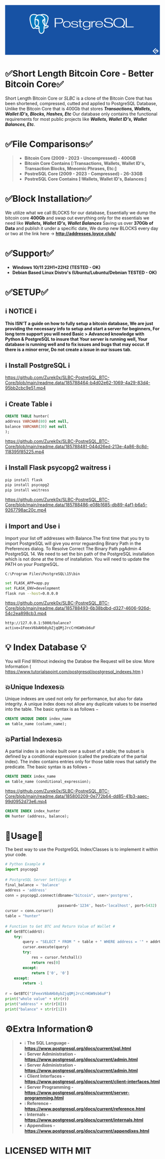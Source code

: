 ## ![alt text](https://raw.githubusercontent.com/Zurek0x/SLBC-PostreSQL_BTC-Core/main/readme.data/postgresql-monitoring-.webp)
# ✅Short Length Bitcoin Core - Better Bitcoin Core✅
Short Length Bitcoin Core or *SLBC* is a clone of the Bitcoin Core that has been shortened, compressed, cutted and applied to PostgreSQL Database, Unlike the Bitcoin Core that is 400Gb that stores ***Transactions, Wallets, Wallet ID's, Blocks, Hashes, Etc*** Our database only contains the functional requirements for most public projects like ***Wallets, Wallet ID's, Wallet Balances, Etc***.

# ✅File Comparisons✅
> * **Bitcoin Core (2009 - 2023 - Uncompressed) - 400GB**
> * **Bitcoin Core Contains [:Transactions, Wallets, Wallet ID's, Transaction Blocks, Mneomic Phrases, Etc:]**
> * **PostreSQL Core (2009 - 2023 - Compressed) - 26-33GB**
> * **PostreSQL Core Contains [:Wallets, Wallet ID's, Balances:]**


# ✅Block Installation✅
We utilize what we call BLOCKS for our database, Essentially we dump the bitcoin core **400Gb** and swap out everything only for the essentials we need like ***Wallets, Wallet ID's, Wallet Balances*** Saving us over **370Gb of Data** and publish it under a specific date, We dump new BLOCKS every day or two at the link here -> **http://addresses.loyce.club/**

# ✅Support✅
* **Windows 10/11 22H1+22H2 (TESTED - OK)**
* **Debian Based Linux Distro's (Ubuntu/Lubuntu/Debnian TESTED - OK)**

# ✅SETUP✅

## ℹ️ NOTICE ℹ️
**This ISN'T a guide on how to fully setup a bitcoin database, We are just providing the necessary info to setup and start a server for beginners, For long term support you will need Basic > Advanced knowledge with Python & PostgreSQL to insure that
Your server is running well, Your database is running well and to fix issues and bugs that may occur.
If there is a minor error, Do not create a issue in our issues tab.**

## ℹ️ Install PostgreSQL ℹ️

https://github.com/Zurek0x/SLBC-PostreSQL_BTC-Core/blob/main/readme.data/185788464-b4d02e62-1069-4a29-83d4-95bb2cbc9e51.mp4

## ℹ️ Create Table ℹ️
```sql
CREATE TABLE hunter(
address VARCHAR(80) not null,
balance VARCHAR(30) not null
);
```
https://github.com/Zurek0x/SLBC-PostreSQL_BTC-Core/blob/main/readme.data/185788481-044d26ed-213e-4a86-8c8d-118395f85225.mp4


## ℹ️ Install Flask psycopg2 waitress ℹ️
```python
pip install flask
pip install psycopg2
pip install waitress
```
https://github.com/Zurek0x/SLBC-PostreSQL_BTC-Core/blob/main/readme.data/185788486-e08b1685-db89-4af1-b6a5-9267798ac20c.mp4


## ℹ️ Import and Use ℹ️

Import your list off addresses with Balance.The  first time that you try to import PostgreSQL will give you error reguarding Binary Path in the Preferences dialog. To Resolve  Correct The Binary Path pgAdmin 4  PostgreSQL 14. We need to set the bin path of the PostgreSQL installation which is not done at the time of installation. You will need to update the PATH on your PostgreSQL. 

```
C:\Program Files\PostgreSQL\15\bin
```

```bash
set FLASK_APP=app.py
set FLASK_ENV=development
flask run --host=0.0.0.0
```
https://github.com/Zurek0x/SLBC-PostreSQL_BTC-Core/blob/main/readme.data/185788493-6b38bdbd-d327-4606-926d-54c2ea898cb3.mp4

```
http://127.0.0.1:5000/balance?active=1FeexV6bAHb8ybZjqQMjJrcCrHGW9sb6uF
```

# 💡 Index Database 💡

You will Find Without indexing the Databse the Request will be slow. More Information ( https://www.tutorialspoint.com/postgresql/postgresql_indexes.htm )

## 💥Unique Indexes💥

Unique indexes are used not only for performance, but also for data integrity. A unique index does not allow any duplicate values to be inserted into the table. The basic syntax is as follows −
```sql
CREATE UNIQUE INDEX index_name
on table_name (column_name);
```
## 💥Partial Indexes💥

A partial index is an index built over a subset of a table; the subset is defined by a conditional expression (called the predicate of the partial index). The index contains entries only for those table rows that satisfy the predicate. The basic syntax is as follows −
```sql
CREATE INDEX index_name
on table_name (conditional_expression);
```


https://github.com/Zurek0x/SLBC-PostreSQL_BTC-Core/blob/main/readme.data/185800209-0e772b64-dd85-41b3-aaec-99d0952d73e6.mp4

```sql
CREATE INDEX index_hunter
ON hunter (address, balance);
```

# 🦞Usage🦞
The best way to use the PostgreSQL Index/Classes is to implement it within your code.
```python
# Python Example #
import psycopg2

# PostgreSQL Server Settings #
final_balance = 'balance'
address = 'address'
conn = psycopg2.connect(dbname="bitcoin", user='postgres',

                        password='1234', host='localhost', port=5432)
cursor = conn.cursor()
table = "hunter"

# Function to Get BTC and Return Value of Wallet #
def GetBTC(addrU):
    try:
        query = "SELECT * FROM " + table + " WHERE address = '" + addrU + "';"
        cursor.execute(query)
        try:
            res = cursor.fetchall()
            return res[0]
        except: 
            return ['0', '0']
    except:
        return -1

r = GetBTC("1FeexV6bAHb8ybZjqQMjJrcCrHGW9sb6uF")
print("whole value" + str(r))
print("address" + str(r[0]))
print("balance" + str(r[1]))
```
# ⚙️Extra Information⚙️
> * ℹ️ **The SQL Language - https://www.postgresql.org/docs/current/sql.html**
> * ℹ️ **Server Administration - https://www.postgresql.org/docs/current/admin.html**
> * ℹ️ **Server Administration - https://www.postgresql.org/docs/current/admin.html**
> * ℹ️ **Client Interfaces - https://www.postgresql.org/docs/current/client-interfaces.html**
> * ℹ️ **Server Programming - https://www.postgresql.org/docs/current/server-programming.html**
> * ℹ️ **Reference - https://www.postgresql.org/docs/current/reference.html**
> * ℹ️ **Internals - https://www.postgresql.org/docs/current/internals.html**
> * ℹ️ **Appendixes - https://www.postgresql.org/docs/current/appendixes.html**

# LICENSED WITH MIT #
